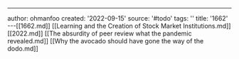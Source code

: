 ---
author: ohmanfoo
created: '2022-09-15'
source: '#todo'
tags: ''
title: '1662'
---[[1662.md]]
[[Learning and the Creation of Stock Market Institutions.md]]
[[2022.md]]
[[The absurdity of peer review what the pandemic revealed.md]]
[[Why the avocado should have gone the way of the dodo.md]]
